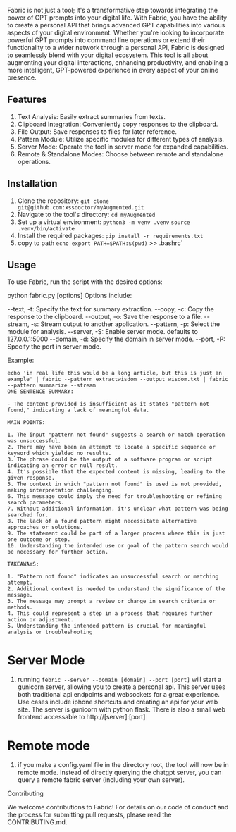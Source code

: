 Fabric is not just a tool; it's a transformative step towards integrating the power of GPT prompts into your digital life. With Fabric, you have the ability to create a personal API that brings advanced GPT capabilities into various aspects of your digital environment. Whether you're looking to incorporate powerful GPT prompts into command line operations or extend their functionality to a wider network through a personal API, Fabric is designed to seamlessly blend with your digital ecosystem. This tool is all about augmenting your digital interactions, enhancing productivity, and enabling a more intelligent, GPT-powered experience in every aspect of your online presence.

## Features

1. Text Analysis: Easily extract summaries from texts.
2. Clipboard Integration: Conveniently copy responses to the clipboard.
3. File Output: Save responses to files for later reference.
4. Pattern Module: Utilize specific modules for different types of analysis.
5. Server Mode: Operate the tool in server mode for expanded capabilities.
6. Remote & Standalone Modes: Choose between remote and standalone operations.

## Installation

1. Clone the repository:
   `git clone git@github.com:xssdoctor/myAugmented.git`
2. Navigate to the tool's directory:
   `cd myAugmented`
3. Set up a virtual environment:
   `python3 -m venv .venv`
   `source .venv/bin/activate`
4. Install the required packages:
   `pip install -r requirements.txt`
5. copy to path
   `echo export PATH=$PATH:$(pwd)` >> .bashrc`

## Usage

To use Fabric, run the script with the desired options:

python fabric.py [options]
Options include:

--text, -t: Specify the text for summary extraction.
--copy, -c: Copy the response to the clipboard.
--output, -o: Save the response to a file.
--stream, -s: Stream output to another application.
--pattern, -p: Select the module for analysis.
--server, -S: Enable server mode. defaults to 127.0.0.1:5000
--domain, -d: Specify the domain in server mode.
--port, -P: Specify the port in server mode.

Example:

```
echo 'in real life this would be a long article, but this is just an example' | fabric --pattern extractwisdom --output wisdom.txt | fabric --pattern summarize --stream
ONE SENTENCE SUMMARY:

- The content provided is insufficient as it states "pattern not found," indicating a lack of meaningful data.

MAIN POINTS:

1. The input "pattern not found" suggests a search or match operation was unsuccessful.
2. There may have been an attempt to locate a specific sequence or keyword which yielded no results.
3. The phrase could be the output of a software program or script indicating an error or null result.
4. It's possible that the expected content is missing, leading to the given response.
5. The context in which "pattern not found" is used is not provided, making interpretation challenging.
6. This message could imply the need for troubleshooting or refining search parameters.
7. Without additional information, it's unclear what pattern was being searched for.
8. The lack of a found pattern might necessitate alternative approaches or solutions.
9. The statement could be part of a larger process where this is just one outcome or step.
10. Understanding the intended use or goal of the pattern search would be necessary for further action.

TAKEAWAYS:

1. "Pattern not found" indicates an unsuccessful search or matching attempt.
2. Additional context is needed to understand the significance of the message.
3. The message may prompt a review or change in search criteria or methods.
4. This could represent a step in a process that requires further action or adjustment.
5. Understanding the intended pattern is crucial for meaningful analysis or troubleshooting
```

# Server Mode

1. running `febric --server --domain [domain] --port [port]` will start a gunicorn server, allowing you to create a personal api. This server uses both traditional api endpoints and websockets for a great experience. Use cases include iphone shortcuts and creating an api for your web site. The server is gunicorn with python flask. There is also a small web frontend accessable to http://[server]:[port]

# Remote mode

1. if you make a config.yaml file in the directory root, the tool will now be in remote mode. Instead of directly querying the chatgpt server, you can query a remote fabric server (including your own server).


Contributing

We welcome contributions to Fabric! For details on our code of conduct and the process for submitting pull requests, please read the CONTRIBUTING.md.
